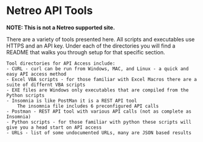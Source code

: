 # Netreo API Tools

__NOTE: This is not a Netreo supported site.__ 

There are a variety of tools presented here.
All scripts and executables use HTTPS and an API key. 
Under each of the directories you will find a README that walks you through setup for that specific section.

    Tool directories for API Access include:
    - CURL - curl can be run from Windows, MAC, and Linux - a quick and easy API access method
    - Excel VBA scripts - for those familiar with Excel Macros there are a suite of differnt VBA scripts
    - EXE files are Windows only executables that are compiled from the Python scripts
    - Insomnia is like PostMan it is a REST API tool 
        The insomnia file includes 6 preconfigured API calls
    - Postman - REST API tool with various API calls (not as complete as Insomnia)
    - Python scripts - for those familiar with python these scripts will give you a head start on API access
    - URLs - list of some undocumented URLs, many are JSON based results  
